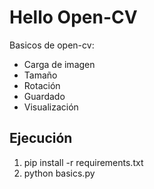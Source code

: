 # Hello Open-CV

Basicos de open-cv:

* Carga de imagen
* Tamaño
* Rotación
* Guardado
* Visualización

## Ejecución

1. pip install -r requirements.txt
2. python basics.py
